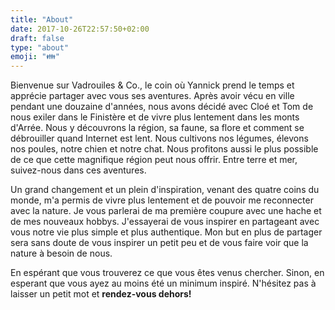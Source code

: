 ```yaml
---
title: "About"
date: 2017-10-26T22:57:50+02:00
draft: false
type: "about"
emoji: "👪"
---
```


Bienvenue sur Vadrouiles & Co., le coin où Yannick prend le temps et apprécie partager avec vous ses aventures. Après avoir vécu en ville pendant une douzaine d'années, nous avons décidé avec Cloé et Tom de nous exiler dans le Finistère et de vivre plus lentement dans les monts d'Arrée. Nous y découvrons la région, sa faune, sa flore et comment se débrouiller quand Internet est lent. Nous cultivons nos légumes, élevons nos poules, notre chien et notre chat. Nous profitons aussi le plus possible de ce que cette magnifique région peut nous offrir. Entre terre et mer, suivez-nous dans ces aventures.

Un grand changement et un plein d'inspiration, venant des quatre coins du monde, m'a permis de vivre plus lentement et de pouvoir me reconnecter avec la nature. Je vous parlerai de ma première coupure avec une hache et de mes nouveaux hobbys. J'essayerai de vous inspirer en partageant avec vous notre vie plus simple et plus authentique. Mon but en plus de partager sera sans doute de vous inspirer un petit peu et de vous faire voir que la nature à besoin de nous.

En espérant que vous trouverez ce que vous êtes venus chercher. Sinon, en esperant que vous ayez au moins été un minimum inspiré. N'hésitez pas à laisser un petit mot et **rendez-vous dehors!**